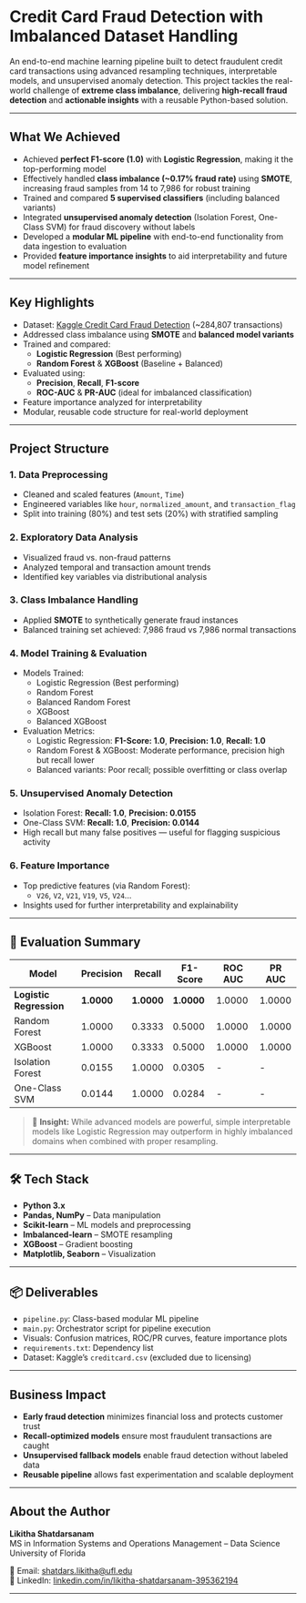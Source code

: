 
# Credit Card Fraud Detection with Imbalanced Dataset Handling

An end-to-end machine learning pipeline built to detect fraudulent credit card transactions using advanced resampling techniques, interpretable models, and unsupervised anomaly detection. This project tackles the real-world challenge of **extreme class imbalance**, delivering **high-recall fraud detection** and **actionable insights** with a reusable Python-based solution.

---

## What We Achieved

- Achieved **perfect F1-score (1.0)** with **Logistic Regression**, making it the top-performing model
- Effectively handled **class imbalance (~0.17% fraud rate)** using **SMOTE**, increasing fraud samples from 14 to 7,986 for robust training
- Trained and compared **5 supervised classifiers** (including balanced variants)
- Integrated **unsupervised anomaly detection** (Isolation Forest, One-Class SVM) for fraud discovery without labels
- Developed a **modular ML pipeline** with end-to-end functionality from data ingestion to evaluation
- Provided **feature importance insights** to aid interpretability and future model refinement

---

## Key Highlights

- Dataset: [Kaggle Credit Card Fraud Detection](https://www.kaggle.com/datasets/mlg-ulb/creditcardfraud) (~284,807 transactions)
- Addressed class imbalance using **SMOTE** and **balanced model variants**
- Trained and compared:
  - **Logistic Regression** (Best performing)
  - **Random Forest** & **XGBoost** (Baseline + Balanced)
- Evaluated using:
  - **Precision**, **Recall**, **F1-score**
  - **ROC-AUC** & **PR-AUC** (ideal for imbalanced classification)
- Feature importance analyzed for interpretability
- Modular, reusable code structure for real-world deployment

---

## Project Structure

### 1. Data Preprocessing
- Cleaned and scaled features (`Amount`, `Time`)
- Engineered variables like `hour`, `normalized_amount`, and `transaction_flag`
- Split into training (80%) and test sets (20%) with stratified sampling

### 2. Exploratory Data Analysis
- Visualized fraud vs. non-fraud patterns
- Analyzed temporal and transaction amount trends
- Identified key variables via distributional analysis

### 3. Class Imbalance Handling
- Applied **SMOTE** to synthetically generate fraud instances
- Balanced training set achieved: 7,986 fraud vs 7,986 normal transactions

### 4. Model Training & Evaluation
- Models Trained:
  - Logistic Regression (Best performing)
  - Random Forest
  - Balanced Random Forest
  - XGBoost
  - Balanced XGBoost
- Evaluation Metrics:
  - Logistic Regression: **F1-Score: 1.0**, **Precision: 1.0**, **Recall: 1.0**
  - Random Forest & XGBoost: Moderate performance, precision high but recall lower
  - Balanced variants: Poor recall; possible overfitting or class overlap

### 5. Unsupervised Anomaly Detection
- Isolation Forest: **Recall: 1.0**, **Precision: 0.0155**
- One-Class SVM: **Recall: 1.0**, **Precision: 0.0144**
- High recall but many false positives — useful for flagging suspicious activity

### 6. Feature Importance
- Top predictive features (via Random Forest):
  - `V26`, `V2`, `V21`, `V19`, `V5`, `V24`...
- Insights used for further interpretability and explainability

---

## 🧪 Evaluation Summary

| Model                    | Precision | Recall | F1-Score | ROC AUC | PR AUC |
|-------------------------|-----------|--------|----------|---------|--------|
| **Logistic Regression** | **1.0000**| **1.0000** | **1.0000** | 1.0000 | 1.0000 |
| Random Forest           | 1.0000    | 0.3333 | 0.5000   | 1.0000 | 1.0000 |
| XGBoost                 | 1.0000    | 0.3333 | 0.5000   | 1.0000 | 1.0000 |
| Isolation Forest        | 0.0155    | 1.0000 | 0.0305   | -       | -      |
| One-Class SVM           | 0.0144    | 1.0000 | 0.0284   | -       | -      |

> 🎯 **Insight:** While advanced models are powerful, simple interpretable models like Logistic Regression may outperform in highly imbalanced domains when combined with proper resampling.

---

## 🛠️ Tech Stack

- **Python 3.x**
- **Pandas, NumPy** – Data manipulation
- **Scikit-learn** – ML models and preprocessing
- **Imbalanced-learn** – SMOTE resampling
- **XGBoost** – Gradient boosting
- **Matplotlib, Seaborn** – Visualization

---

## 📦 Deliverables

- `pipeline.py`: Class-based modular ML pipeline
- `main.py`: Orchestrator script for pipeline execution
- Visuals: Confusion matrices, ROC/PR curves, feature importance plots
- `requirements.txt`: Dependency list
- Dataset: Kaggle’s `creditcard.csv` (excluded due to licensing)

---

## Business Impact

- **Early fraud detection** minimizes financial loss and protects customer trust
- **Recall-optimized models** ensure most fraudulent transactions are caught
- **Unsupervised fallback models** enable fraud detection without labeled data
- **Reusable pipeline** allows fast experimentation and scalable deployment

---

## About the Author

**Likitha Shatdarsanam**  
MS in Information Systems and Operations Management – Data Science  
University of Florida  

📧 Email: [shatdars.likitha@ufl.edu](mailto:shatdars.likitha@ufl.edu)  
🔗 LinkedIn: [linkedin.com/in/likitha-shatdarsanam-395362194](https://www.linkedin.com/in/likitha-shatdarsanam-395362194)

---